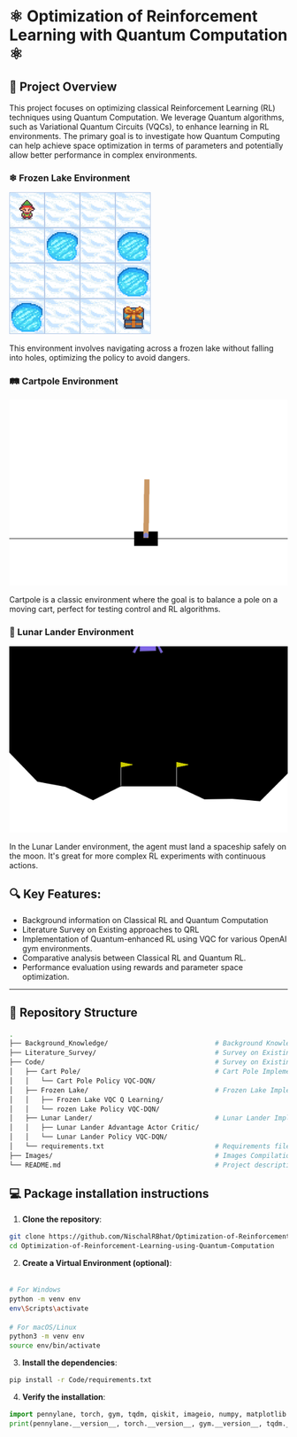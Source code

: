 # ⚛ Optimization of Reinforcement Learning with Quantum Computation ⚛

## 📖 Project Overview

This project focuses on optimizing classical Reinforcement Learning (RL) techniques using Quantum Computation. We leverage Quantum algorithms, such as Variational Quantum Circuits (VQCs), to enhance learning in RL environments. The primary goal is to investigate how Quantum Computing can help achieve space optimization in terms of parameters and potentially allow better performance in complex environments.

### ❄ Frozen Lake Environment
![Frozen Lake](./Images/frozen_lake.gif)

This environment involves navigating across a frozen lake without falling into holes, optimizing the policy to avoid dangers.

### 🛤 Cartpole Environment
![Cartpole](./Images/cart_pole.gif)

Cartpole is a classic environment where the goal is to balance a pole on a moving cart, perfect for testing control and RL algorithms.

### 🚀 Lunar Lander Environment
![Lunar Lander](./Images/lunar_lander.gif)

In the Lunar Lander environment, the agent must land a spaceship safely on the moon. It's great for more complex RL experiments with continuous actions.

## 🔍 Key Features:
- Background information on Classical RL and Quantum Computation
- Literature Survey on Existing approaches to QRL
- Implementation of Quantum-enhanced RL using VQC for various OpenAI gym environments.
- Comparative analysis between Classical RL and Quantum RL.
- Performance evaluation using rewards and parameter space optimization.

---

## 📁 Repository Structure

```bash
.
├── Background_Knowledge/                           # Background Knowledge on Topics
├── Literature_Survey/                              # Survey on Existing Literature
├── Code/                                           # Survey on Existing Literature
│   ├── Cart Pole/                                  # Cart Pole Implementation Directory
│   │   └── Cart Pole Policy VQC-DQN/
│   ├── Frozen Lake/                                # Frozen Lake Implementation Directory
│   │   ├── Frozen Lake VQC Q Learning/
│   │   └── rozen Lake Policy VQC-DQN/
│   ├── Lunar Lander/                               # Lunar Lander Implementation Directory
│   │   ├── Lunar Lander Advantage Actor Critic/
│   │   └── Lunar Lander Policy VQC-DQN/
│   └── requirements.txt                            # Requirements file
├── Images/                                         # Images Compilation          
└── README.md                                       # Project description and instructions

```

## 💻 Package installation instructions

1. **Clone the repository**:

```bash
git clone https://github.com/NischalRBhat/Optimization-of-Reinforcement-Learning-using-Quantum-Computation.git
cd Optimization-of-Reinforcement-Learning-using-Quantum-Computation
```

2. **Create a Virtual Environment (optional)**:

```bash

# For Windows
python -m venv env
env\Scripts\activate

# For macOS/Linux
python3 -m venv env
source env/bin/activate
```

3. **Install the dependencies**:

```bash
pip install -r Code/requirements.txt
```

4. **Verify the installation**:

```python
import pennylane, torch, gym, tqdm, qiskit, imageio, numpy, matplotlib
print(pennylane.__version__, torch.__version__, gym.__version__, tqdm.__version__, qiskit.__version__,imageio.__version__, numpy.__version__, matplotlib.__version__)
```
